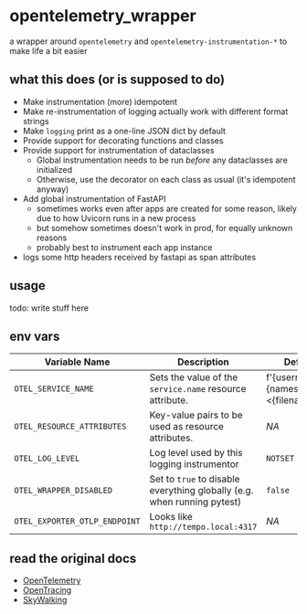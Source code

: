 # opentelemetry_wrapper

a wrapper around `opentelemetry` and `opentelemetry-instrumentation-*` to make life a bit easier

## what this does (or is supposed to do)

* Make instrumentation (more) idempotent
* Make re-instrumentation of logging actually work with different format strings
* Make `logging` print as a one-line JSON dict by default
* Provide support for decorating functions and classes
* Provide support for instrumentation of dataclasses
  * Global instrumentation needs to be run *before* any dataclasses are initialized
  * Otherwise, use the decorator on each class as usual (it's idempotent anyway)
* Add global instrumentation of FastAPI
  * sometimes works even after apps are created for some reason, likely due to how Uvicorn runs in a new process
  * but somehow sometimes doesn't work in prod, for equally unknown reasons
  * probably best to instrument each app instance
* logs some http headers received by fastapi as span attributes

## usage

todo: write stuff here

## env vars

| Variable Name                 | Description                                                             | Default (if not set)                                                |
|-------------------------------|-------------------------------------------------------------------------|---------------------------------------------------------------------|
| `OTEL_SERVICE_NAME`           | Sets the value of the `service.name` resource attribute.                | f'{username}@{hostname}.{namespace or domain}:<{filename of main}>' |
| `OTEL_RESOURCE_ATTRIBUTES`    | Key-value pairs to be used as resource attributes.                      | *NA*                                                                |
| `OTEL_LOG_LEVEL`              | Log level used by this logging instrumentor                             | `NOTSET`                                                            |
| `OTEL_WRAPPER_DISABLED`       | Set to `true` to disable everything globally (e.g. when running pytest) | `false`                                                             |
| `OTEL_EXPORTER_OTLP_ENDPOINT` | Looks like `http://tempo.local:4317`                                    | *NA*                                                                |


## read the original docs

* [OpenTelemetry](https://opentelemetry.io/docs)
* [OpenTracing](https://opentracing.io/docs)
* [SkyWalking](https://skywalking.apache.org/docs/skywalking-python/latest/readme/)
